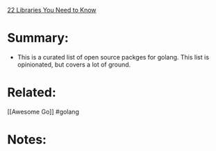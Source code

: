 [22 Libraries You Need to Know](https://threedots.tech/post/list-of-recommended-libraries/)
# Summary:
- This is a curated list of open source packges for golang. This list is opinionated, but covers a lot of ground.
# Related:
[[Awesome Go]]
#golang 

# Notes: